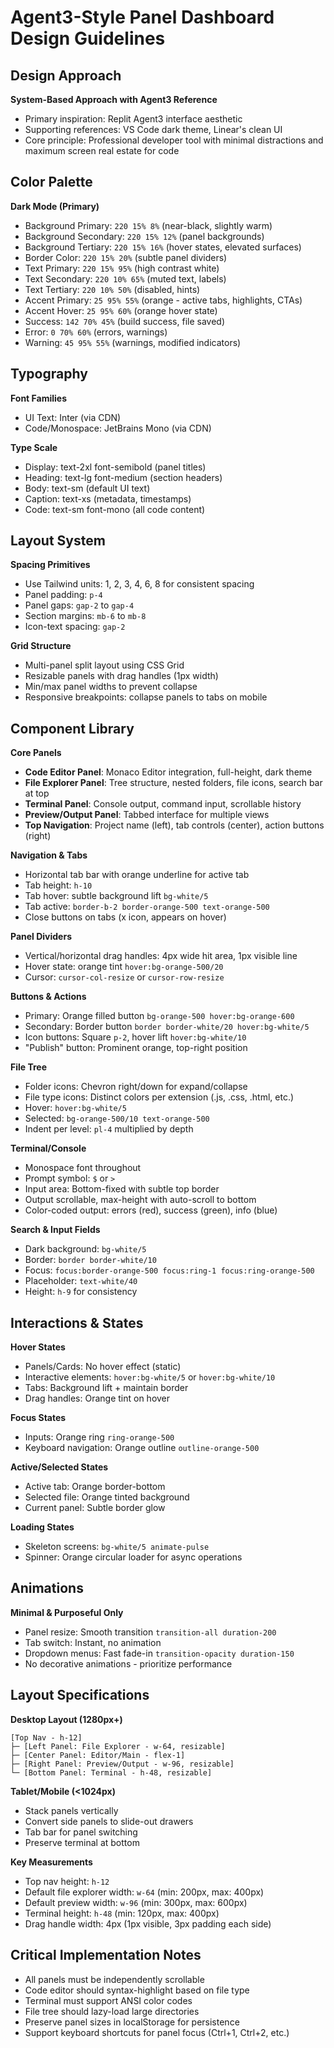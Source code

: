 # Agent3-Style Panel Dashboard Design Guidelines

## Design Approach
**System-Based Approach with Agent3 Reference**
- Primary inspiration: Replit Agent3 interface aesthetic
- Supporting references: VS Code dark theme, Linear's clean UI
- Core principle: Professional developer tool with minimal distractions and maximum screen real estate for code

## Color Palette

**Dark Mode (Primary)**
- Background Primary: `220 15% 8%` (near-black, slightly warm)
- Background Secondary: `220 15% 12%` (panel backgrounds)
- Background Tertiary: `220 15% 16%` (hover states, elevated surfaces)
- Border Color: `220 15% 20%` (subtle panel dividers)
- Text Primary: `220 15% 95%` (high contrast white)
- Text Secondary: `220 10% 65%` (muted text, labels)
- Text Tertiary: `220 10% 50%` (disabled, hints)
- Accent Primary: `25 95% 55%` (orange - active tabs, highlights, CTAs)
- Accent Hover: `25 95% 60%` (orange hover state)
- Success: `142 70% 45%` (build success, file saved)
- Error: `0 70% 60%` (errors, warnings)
- Warning: `45 95% 55%` (warnings, modified indicators)

## Typography

**Font Families**
- UI Text: Inter (via CDN)
- Code/Monospace: JetBrains Mono (via CDN)

**Type Scale**
- Display: text-2xl font-semibold (panel titles)
- Heading: text-lg font-medium (section headers)
- Body: text-sm (default UI text)
- Caption: text-xs (metadata, timestamps)
- Code: text-sm font-mono (all code content)

## Layout System

**Spacing Primitives**
- Use Tailwind units: 1, 2, 3, 4, 6, 8 for consistent spacing
- Panel padding: `p-4`
- Panel gaps: `gap-2` to `gap-4`
- Section margins: `mb-6` to `mb-8`
- Icon-text spacing: `gap-2`

**Grid Structure**
- Multi-panel split layout using CSS Grid
- Resizable panels with drag handles (1px width)
- Min/max panel widths to prevent collapse
- Responsive breakpoints: collapse panels to tabs on mobile

## Component Library

**Core Panels**
- **Code Editor Panel**: Monaco Editor integration, full-height, dark theme
- **File Explorer Panel**: Tree structure, nested folders, file icons, search bar at top
- **Terminal Panel**: Console output, command input, scrollable history
- **Preview/Output Panel**: Tabbed interface for multiple views
- **Top Navigation**: Project name (left), tab controls (center), action buttons (right)

**Navigation & Tabs**
- Horizontal tab bar with orange underline for active tab
- Tab height: `h-10`
- Tab hover: subtle background lift `bg-white/5`
- Tab active: `border-b-2 border-orange-500 text-orange-500`
- Close buttons on tabs (x icon, appears on hover)

**Panel Dividers**
- Vertical/horizontal drag handles: 4px wide hit area, 1px visible line
- Hover state: orange tint `hover:bg-orange-500/20`
- Cursor: `cursor-col-resize` or `cursor-row-resize`

**Buttons & Actions**
- Primary: Orange filled button `bg-orange-500 hover:bg-orange-600`
- Secondary: Border button `border border-white/20 hover:bg-white/5`
- Icon buttons: Square `p-2`, hover lift `hover:bg-white/10`
- "Publish" button: Prominent orange, top-right position

**File Tree**
- Folder icons: Chevron right/down for expand/collapse
- File type icons: Distinct colors per extension (.js, .css, .html, etc.)
- Hover: `hover:bg-white/5`
- Selected: `bg-orange-500/10 text-orange-500`
- Indent per level: `pl-4` multiplied by depth

**Terminal/Console**
- Monospace font throughout
- Prompt symbol: `$` or `>`
- Input area: Bottom-fixed with subtle top border
- Output scrollable, max-height with auto-scroll to bottom
- Color-coded output: errors (red), success (green), info (blue)

**Search & Input Fields**
- Dark background: `bg-white/5`
- Border: `border border-white/10`
- Focus: `focus:border-orange-500 focus:ring-1 focus:ring-orange-500`
- Placeholder: `text-white/40`
- Height: `h-9` for consistency

## Interactions & States

**Hover States**
- Panels/Cards: No hover effect (static)
- Interactive elements: `hover:bg-white/5` or `hover:bg-white/10`
- Tabs: Background lift + maintain border
- Drag handles: Orange tint on hover

**Focus States**
- Inputs: Orange ring `ring-orange-500`
- Keyboard navigation: Orange outline `outline-orange-500`

**Active/Selected States**
- Active tab: Orange border-bottom
- Selected file: Orange tinted background
- Current panel: Subtle border glow

**Loading States**
- Skeleton screens: `bg-white/5 animate-pulse`
- Spinner: Orange circular loader for async operations

## Animations
**Minimal & Purposeful Only**
- Panel resize: Smooth transition `transition-all duration-200`
- Tab switch: Instant, no animation
- Dropdown menus: Fast fade-in `transition-opacity duration-150`
- No decorative animations - prioritize performance

## Layout Specifications

**Desktop Layout (1280px+)**
```
[Top Nav - h-12]
├─ [Left Panel: File Explorer - w-64, resizable]
├─ [Center Panel: Editor/Main - flex-1]
├─ [Right Panel: Preview/Output - w-96, resizable]
└─ [Bottom Panel: Terminal - h-48, resizable]
```

**Tablet/Mobile (<1024px)**
- Stack panels vertically
- Convert side panels to slide-out drawers
- Tab bar for panel switching
- Preserve terminal at bottom

**Key Measurements**
- Top nav height: `h-12`
- Default file explorer width: `w-64` (min: 200px, max: 400px)
- Default preview width: `w-96` (min: 300px, max: 600px)
- Terminal height: `h-48` (min: 120px, max: 400px)
- Drag handle width: 4px (1px visible, 3px padding each side)

## Critical Implementation Notes
- All panels must be independently scrollable
- Code editor should syntax-highlight based on file type
- Terminal must support ANSI color codes
- File tree should lazy-load large directories
- Preserve panel sizes in localStorage for persistence
- Support keyboard shortcuts for panel focus (Ctrl+1, Ctrl+2, etc.)